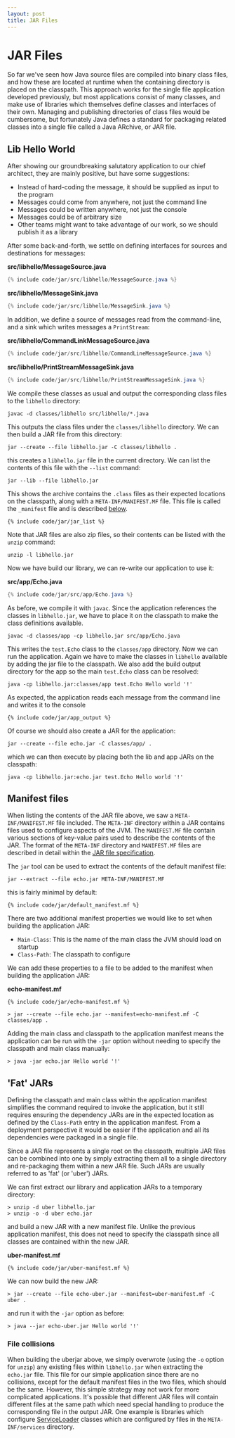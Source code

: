 ```yaml
---
layout: post
title: JAR Files
---
```


# JAR Files

So far we've seen how Java source files are compiled into binary class files, and how these are located at runtime when the containing directory is placed on the classpath.
This approach works for the single file application developed previously, but most applications consist of many classes, and make use of libraries which themselves define classes
and interfaces of their own. Managing and publishing directories of class files would be cumbersome, but fortunately Java defines a standard for packaging related classes into a single
file called a Java ARchive, or JAR file.

## Lib Hello World

After showing our groundbreaking salutatory application to our chief architect, they are mainly positive, but have some suggestions:

* Instead of hard-coding the message, it should be supplied as input to the program
* Messages could come from anywhere, not just the command line
* Messages could be written anywhere, not just the console
* Messages could be of arbitrary size
* Other teams might want to take advantage of our work, so we should publish it as a library

After some back-and-forth, we settle on defining interfaces for sources and destinations for messages:

__src/libhello/MessageSource.java__
``` java
{% include code/jar/src/libhello/MessageSource.java %}
```

__src/libhello/MessageSink.java__
``` java
{% include code/jar/src/libhello/MessageSink.java %}
```

In addition, we define a source of messages read from the command-line, and a sink which writes messages a `PrintStream`:

__src/libhello/CommandLinkMessageSource.java__
```java
{% include code/jar/src/libhello/CommandLineMessageSource.java %}
```

__src/libhello/PrintStreamMessageSink.java__
```java
{% include code/jar/src/libhello/PrintStreamMessageSink.java %}
```

We compile these classes as usual and output the corresponding class files to the `libhello` directory:

```
javac -d classes/libhello src/libhello/*.java 
```

This outputs the class files under the `classes/libhello` directory. We can then build a JAR file from this directory:

```
jar --create --file libhello.jar -C classes/libhello .
```

this creates a `libhello.jar` file in the current directory. We can list the contents of this file with the `--list` command:

    jar --lib --file libhello.jar

This shows the archive contains the `.class` files as their expected locations on the classpath, along with a `META-INF/MANIFEST.MF` file.
This file is called the `_manifest` file and is described [below](#manifest-files).

```
{% include code/jar/jar_list %}
```

Note that JAR files are also zip files, so their contents can be listed with the `unzip` command:

    unzip -l libhello.jar

Now we have build our library, we can re-write our application to use it:

__src/app/Echo.java__
```java
{% include code/jar/src/app/Echo.java %}
```

As before, we compile it with `javac`. Since the application references the classes in `libhello.jar`, we have to place it on the classpath
to make the class definitions available.

    javac -d classes/app -cp libhello.jar src/app/Echo.java

This writes the `test.Echo` class to the `classes/app` directory. Now we can run the application. Again we have to make the classes in `libhello`
available by adding the jar file to the classpath. We also add the build output directory for the app so the main `test.Echo` class can be resolved:

    java -cp libhello.jar:classes/app test.Echo Hello world '!'

As expected, the application reads each message from the command line and writes it to the console

```
{% include code/jar/app_output %}
```

Of course we should also create a JAR for the application:

    jar --create --file echo.jar -C classes/app/ .

which we can then execute by placing both the lib and app JARs on the classpath:

    java -cp libhello.jar:echo.jar test.Echo Hello world '!'

## Manifest files

When listing the contents of the JAR file above, we saw a `META-INF/MANIFEST.MF` file included. The `META-INF` directory within a JAR contains 
files used to configure aspects of the JVM. The `MANIFEST.MF` file contain various sections of key-value pairs used to describe the contents of the JAR.
The format of the `META-INF` directory and `MANIFEST.MF` files are described in detail within the [JAR file specification](https://docs.oracle.com/en/java/javase/20/docs/specs/jar/jar.html).

The `jar` tool can be used to extract the contents of the default manifest file:

    jar --extract --file echo.jar META-INF/MANIFEST.MF

this is fairly minimal by default:

```
{% include code/jar/default_manifest.mf %}
```

There are two additional manifest properties we would like to set when building the application JAR:

* `Main-Class`: This is the name of the main class the JVM should load on startup
* `Class-Path`: The classpath to configure

We can add these properties to a file to be added to the manifest when building the application JAR:

__echo-manifest.mf__
```
{% include code/jar/echo-manifest.mf %}
```

    > jar --create --file echo.jar --manifest=echo-manifest.mf -C classes/app .

Adding the main class and classpath to the application manifest means the application can be run with the `-jar` option
without needing to specify the classpath and main class manually:

    > java -jar echo.jar Hello world '!'

## 'Fat' JARs

Defining the classpath and main class within the application manifest simplifies the command required to invoke the application,
but it still requires ensuring the dependency JARs are in the expected location as defined by the `Class-Path` entry in the application
manifest. From a deployment perspective it would be easier if the application and all its dependencies were packaged in a single file.

Since a JAR file represents a single root on the classpath, multiple JAR files can be combined into one by simply extracting them all to
a single directory and re-packaging them within a new JAR file. Such JARs are usually referred to as 'fat' (or 'uber') JARs.

We can first extract our library and application JARs to a temporary directory:

    > unzip -d uber libhello.jar
    > unzip -o -d uber echo.jar

and build a new JAR with a new manifest file. Unlike the previous application manifest, this does not need to specify the classpath
since all classes are contained within the new JAR.

__uber-manifest.mf__
```
{% include code/jar/uber-manifest.mf %}
```

We can now build the new JAR:

    > jar --create --file echo-uber.jar --manifest=uber-manifest.mf -C uber .

and run it with the `-jar` option as before:

    > java --jar echo-uber.jar Hello world '!'

### File collisions

When building the uberjar above, we simply overwrote (using the `-o` option for `unzip`) any existing files within `libhello.jar`
when extracting the `echo.jar` file. This file for our simple application since there are no collisions, except for the default manifest
files in the two files, which should be the same. However, this simple strategy may not work for more complicated applications. It's possible
that different JAR files will contain different files at the same path which need special handling to produce the corresponding file in the
output JAR. One example is libraries which configure [ServiceLoader](https://docs.oracle.com/javase/8/docs/api/java/util/ServiceLoader.html)
classes which are configured by files in the `META-INF/services` directory.